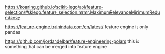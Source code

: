 
https://koaning.github.io/scikit-lego/api/feature-selection/#sklego.feature_selection.mrmr.MaximumRelevanceMinimumRedundancy

https://feature-engine.trainindata.com/en/latest/
feature engine is only pandas


https://github.com/jordandelbar/feature-engineering-polars
this is something that can be merged into feature engine